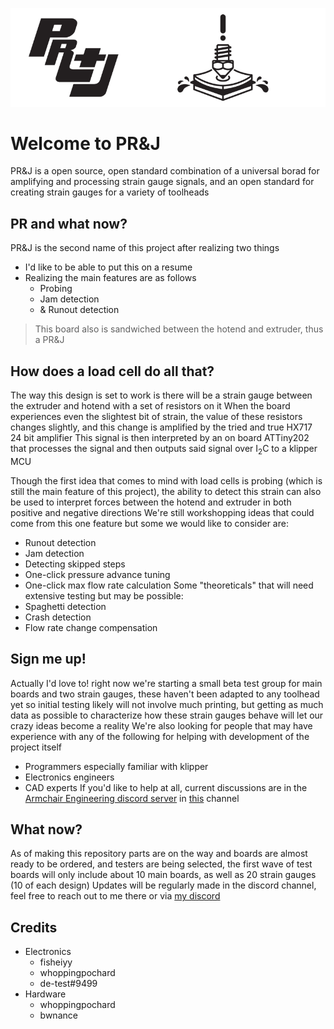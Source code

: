 ![sammich](./images/banner.png)
# Welcome to PR&J
PR&J is a open source, open standard combination of a universal borad for amplifying and processing strain gauge signals, and an open standard for creating strain gauges for a variety of toolheads

## PR and what now?
PR&J is the second name of this project after realizing two things
- I'd like to be able to put this on a resume
- Realizing the main features are as follows
	- Probing
    - Jam detection
    - & Runout detection
> This board also is sandwiched between the hotend and extruder, thus a PR&J

## How does a load cell do all that?
The way this design is set to work is there will be a strain gauge between the extruder and hotend with a set of resistors on it
When the board experiences even the slightest bit of strain, the value of these resistors changes slightly, and this change is amplified by the tried and true HX717 24 bit amplifier
This signal is then interpreted by an on board ATTiny202 that processes the signal and then outputs said signal over I<sub>2</sub>C to a klipper MCU

Though the first idea that comes to mind with load cells is probing (which is still the main feature of this project), the ability to detect this strain can also be used to interpret forces between the hotend and extruder in both positive and negative directions
We're still workshopping ideas that could come from this one feature but some we would like to consider are:
- Runout detection
- Jam detection
- Detecting skipped steps
- One-click pressure advance tuning
- One-click max flow rate calculation
Some "theoreticals" that will need extensive testing but may be possible:
- Spaghetti detection
- Crash detection
- Flow rate change compensation

## Sign me up!
Actually I'd love to! right now we're starting a small beta test group for main boards and two strain gauges, these haven't been adapted to any toolhead yet so initial testing likely will not involve much printing, but getting as much data as possible to characterize how these strain gauges behave will let our crazy ideas become a reality
We're also looking for people that may have experience with any of the following for helping with development of the project itself
- Programmers especially familiar with klipper
- Electronics engineers
- CAD experts
If you'd like to help at all, current discussions are in the [Armchair Engineering discord server](https://discord.gg/armchairengineeringsux) in [this](https://discord.com/channels/1029426383614648421/1141480604844703745) channel

## What now?
As of making this repository parts are on the way and boards are almost ready to be ordered, and testers are being selected, the first wave of test boards will only include about 10 main boards, as well as 20 strain gauges (10 of each design)
Updates will be regularly made in the discord channel, feel free to reach out to me there or via [my discord](https://discord.com/users/96435324275658752)

## Credits
- Electronics
    - fisheiyy
    - whoppingpochard
    - de-test#9499
- Hardware
    - whoppingpochard
    - bwnance
